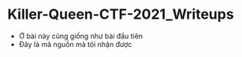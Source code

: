 # Killer-Queen-CTF-2021_Writeups
- Ở bài này cũng giống như bài đầu tiên
- Đây là mã nguồn mà tôi nhận được
